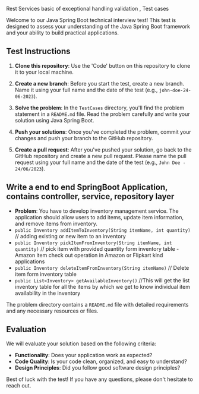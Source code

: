 Rest Services basic of exceptional handling validation , Test cases

Welcome to our Java Spring Boot technical interview test! This test is designed to assess your understanding of the Java
Spring Boot framework and your ability to build practical applications.

## Test Instructions

1. **Clone this repository**: Use the 'Code' button on this repository to clone it to your local machine.

2. **Create a new branch**: Before you start the test, create a new branch. Name it using your full name and the date of
   the test (e.g., `john-doe-24-06-2023`).

3. **Solve the problem**: In the `TestCases` directory, you'll find the problem statement in a `README.md` file. Read
   the problem carefully and write your solution using Java Spring Boot.

4. **Push your solutions**: Once you've completed the problem, commit your changes and push your branch to the GitHub
   repository.

5. **Create a pull request**: After you've pushed your solution, go back to the GitHub repository and create a new pull
   request. Please name the pull request using your full name and the date of the test (e.g., `John Doe - 24/06/2023`).

## Write a end to end SpringBoot Application, contains controller, service, repository layer

- **Problem**: You have to develop inventory management service. The application should allow users to add items, update
  item information, and remove items from inventory.
- `public Inventory addItemToInventory(String itemName, int quantity)`  // adding existing or new item to an inventory
- `public Inventory pickItemFromInventory(String itemName, int quantity)` // pick item with provided quantity form
  inventory table - Amazon item check out operation in Amazon or Flipkart kind applications
- `public Inventory deleteItemFromInventory(String itemName)` // Delete item form inventory table
- `public List<Inventory> getAvailableInventory()` //This will get the list inventory table for all the items by which
  we get to know individual item availability in the inventory

The problem directory contains a `README.md` file with detailed requirements and any necessary resources or files.

## Evaluation

We will evaluate your solution based on the following criteria:

- **Functionality**: Does your application work as expected?
- **Code Quality**: Is your code clean, organized, and easy to understand?
- **Design Principles**: Did you follow good software design principles?

Best of luck with the test! If you have any questions, please don't hesitate to reach out.
